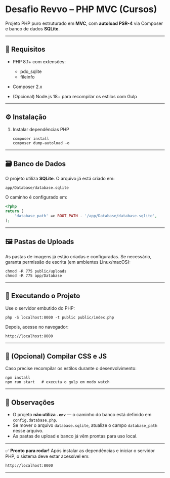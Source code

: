 # Desafio Revvo – PHP MVC (Cursos)

Projeto PHP puro estruturado em **MVC**, com **autoload PSR-4** via Composer e banco de dados **SQLite**.

---

## 🧩 Requisitos

* PHP 8.1+ com extensões:

  * pdo_sqlite
  * fileinfo
* Composer 2.x
* (Opcional) Node.js 18+ para recompilar os estilos com Gulp

---

## ⚙️ Instalação

1. Instalar dependências PHP

   ```
   composer install
   composer dump-autoload -o
   ```

---

## 🗃️ Banco de Dados

O projeto utiliza **SQLite**.
O arquivo já está criado em:

```
app/Database/database.sqlite
```

O caminho é configurado em:

```php
<?php
return [
    'database_path' => ROOT_PATH . '/app/Database/database.sqlite',
];
```

---

## 🖼️ Pastas de Uploads

As pastas de imagens já estão criadas e configuradas.
Se necessário, garanta permissão de escrita (em ambientes Linux/macOS):

```
chmod -R 775 public/uploads
chmod -R 775 app/Database
```

---

## 🚀 Executando o Projeto

Use o servidor embutido do PHP:

```
php -S localhost:8000 -t public public/index.php
```

Depois, acesse no navegador:

```
http://localhost:8000
```

---

## 💅 (Opcional) Compilar CSS e JS

Caso precise recompilar os estilos durante o desenvolvimento:

```
npm install
npm run start   # executa o gulp em modo watch
```

---

## 📄 Observações

* O projeto **não utiliza `.env`** — o caminho do banco está definido em `config.database.php`.
* Se mover o arquivo `database.sqlite`, atualize o campo `database_path` nesse arquivo.
* As pastas de upload e banco já vêm prontas para uso local.

---

✅ **Pronto para rodar!**
Após instalar as dependências e iniciar o servidor PHP, o sistema deve estar acessível em:

```
http://localhost:8000
```

---